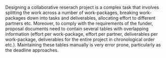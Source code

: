 Designing a collaborative reserach project is a complex task that involves splitting the work across a number of work-packages, breaking work-packages down into tasks and deliverables, allocating effort to different partners etc. Moreover, to comply with the requirements of the funder, proposal documents need to contain several tables with overlapping information (effort per work-package, effort per partner, deliverables per work-package, deliverables for the entire project in chronological order etc.). Maintaining these tables manually is very error prone, particularly as the deadline approaches.

